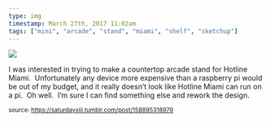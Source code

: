 ```yaml
---
type: img
timestamp: March 27th, 2017 11:02am
tags: ["mini", "arcade", "stand", "miami", "shelf", "sketchup"]
---
```

<img src="https://saturdayxiii.github.io/media/media/158895318979.png"/>
                                                                                          
I was interested in trying to make a countertop arcade stand for Hotline Miami.  Unfortunately any device more expensive than a raspberry pi would be out of my budget, and it really doesn’t look like Hotline Miami can run on a pi.  Oh well.  I’m sure I can find something else and rework the design.
 
                                    
                
                
                
                
                                
<small>source: https://saturdayxiii.tumblr.com/post/158895318979</small>